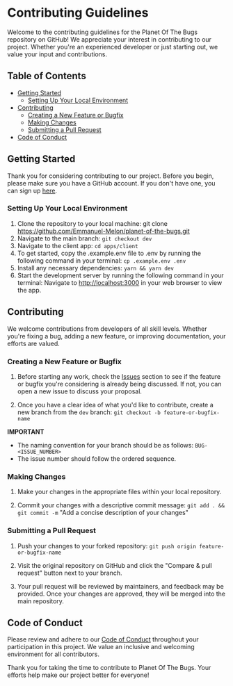 # Contributing Guidelines

Welcome to the contributing guidelines for the Planet Of The Bugs repository on GitHub! We appreciate your interest in contributing to our project. Whether you're an experienced developer or just starting out, we value your input and contributions.

## Table of Contents

- [Getting Started](#getting-started)
  - [Setting Up Your Local Environment](#setting-up-your-local-environment)
- [Contributing](#contributing)
  - [Creating a New Feature or Bugfix](#creating-a-new-feature-or-bugfix)
  - [Making Changes](#making-changes)
  - [Submitting a Pull Request](#submitting-a-pull-request)
- [Code of Conduct](#code-of-conduct)

## Getting Started

Thank you for considering contributing to our project. Before you begin, please make sure you have a GitHub account. If you don't have one, you can sign up [here](https://github.com/signup).

### Setting Up Your Local Environment

1. Clone the repository to your local machine: git clone https://github.com/Emmanuel-Melon/planet-of-the-bugs.git
2. Navigate to the main branch: 
   ```git checkout dev```
3. Navigate to the client app: 
   ```cd apps/client```
4. To get started, copy the .example.env file to .env by running the following command in your terminal: 
   ```cp .example.env .env```
5. Install any necessary dependencies: 
   ```yarn && yarn dev```
6. Start the development server by running the following command in your terminal: Navigate to [http://localhost:3000](http://localhost:3000) in your web browser to view the app.


## Contributing

We welcome contributions from developers of all skill levels. Whether you're fixing a bug, adding a new feature, or improving documentation, your efforts are valued.

### Creating a New Feature or Bugfix

1. Before starting any work, check the [Issues](https://github.com/Emmanuel-Melon/planet-of-the-bugs/issues) section to see if the feature or bugfix you're considering is already being discussed. If not, you can open a new issue to discuss your proposal.

2. Once you have a clear idea of what you'd like to contribute, create a new branch from the `dev` branch: 
   ```git checkout -b feature-or-bugfix-name```
   <br>

  **IMPORTANT**
  * The naming convention for your branch should be as follows: 
   ```BUG-<ISSUE_NUMBER>```
  * The issue number should follow the ordered sequence.


### Making Changes

1. Make your changes in the appropriate files within your local repository.

2. Commit your changes with a descriptive commit message: ```git add . && git commit -m``` "Add a concise description of your changes"

### Submitting a Pull Request

1. Push your changes to your forked repository: ```git push origin feature-or-bugfix-name```

2. Visit the original repository on GitHub and click the "Compare & pull request" button next to your branch.

3. Your pull request will be reviewed by maintainers, and feedback may be provided. Once your changes are approved, they will be merged into the main repository.

## Code of Conduct

Please review and adhere to our [Code of Conduct](CODE_OF_CONDUCT.md) throughout your participation in this project. We value an inclusive and welcoming environment for all contributors.

Thank you for taking the time to contribute to Planet Of The Bugs. Your efforts help make our project better for everyone!










